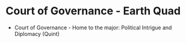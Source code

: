 # Court of Governance - Earth Quad



* Court of Governance - Home to the major: Political Intrigue and Diplomacy (Quint)
